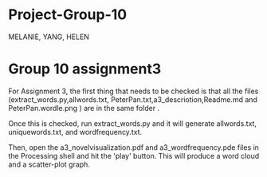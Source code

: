 # Project-Group-10
MELANIE, YANG, HELEN

# Group 10 assignment3
For Assignment 3, the first thing that needs to be checked is that all the files (extract_words.py,allwords.txt, PeterPan.txt,a3_descriotion,Readme.md and PeterPan.wordle.png ) are in the same folder .

Once this is checked, run extract_words.py and it will generate allwords.txt, uniquewords.txt, and wordfrequency.txt.

Then, open the a3_novelvisualization.pdf and a3_wordfrequency.pde files in the Processing shell and hit the 'play' button.  This will produce a word cloud and a scatter-plot graph.
